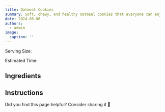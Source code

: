 ```yaml
---
title: Oatmeal Cookies
summary: Soft, chewy, and healthy oatmeal cookies that everyone can enjoy.
date: 2024-06-06
authors:
  - admin
image:
  caption: ''
---
```


Serving Size:

Estimated Time:

## Ingredients


## Instructions



Did you find this page helpful? Consider sharing it 🙌
